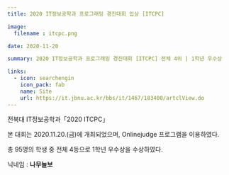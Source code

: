 ```yaml
---
title: 2020 IT정보공학과 프로그래밍 경진대회 입상 [ITCPC]

image: 
  filename : itcpc.png

date: 2020-11-20

summary: 2020 IT정보공학과 프로그래밍 경진대회 [ITCPC] 전체 4위 | 1학년 우수상

links:
  - icon: searchengin
    icon_pack: fab
    name: Site
    url: https://it.jbnu.ac.kr/bbs/it/1467/183400/artclView.do
---
```


전북대 IT정보공학과「2020 ITCPC」

본 대회는 2020.11.20.(금)에 개최되었으며, Onlinejudge 프로그램을 이용하였다. 

총 95명의 학생 중 전체 4등으로 1학년 우수상을 수상하였다.

닉네임 : **나무늘보**